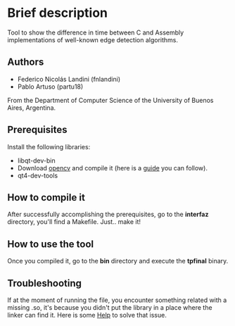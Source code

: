 # Brief description

Tool to show the difference in time between C and Assembly implementations of well-known edge detection algorithms.

## Authors

* Federico Nicolás Landini (fnlandini)
* Pablo Artuso (partu18)

From the Department of Computer Science of the University of Buenos Aires, Argentina. 

## Prerequisites

Install the following libraries:

* libqt-dev-bin
* Download [opencv](https://github.com/opencv/opencv.git) and compile it (here is a [guide](https://docs.opencv.org/trunk/d7/d9f/tutorial_linux_install.html) you can follow).
* qt4-dev-tools

## How to compile it

After successfully accomplishing the prerequisites, go to the **interfaz** directory, you'll find a Makefile. Just.. make it! 

## How to use the tool

Once you compiled it, go to the **bin** directory and execute the **tpfinal** binary.

## Troubleshooting

If at the moment of running the file, you encounter something related with a missing .so, it's because you didn't put the library in a place where the linker can find it. 
Here is some [Help](https://stackoverflow.com/questions/12335848/opencv-program-compile-error-libopencv-core-so-2-4-cannot-open-shared-object-f) to solve that issue. 




